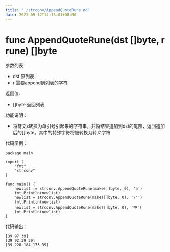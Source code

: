 ```yaml
---
title: "./strconv/AppendQuoteRune.md"
date: 2022-05-12T14:13:01+08:00
---
```

# func AppendQuoteRune(dst []byte, r rune) []byte

参数列表

- dst   原列表
- r     需要append到列表的字符

返回值:

- []byte  返回列表

功能说明：

- 将符文s转换为单引号引起来的字符串，并将结果追加到dst的尾部，返回追加后的[]byte。其中的特殊字符将被转换为转义字符

代码示例：

    package main
    
    import (
        "fmt"
        "strconv"
    )
    
    func main() {
        newlist := strconv.AppendQuoteRune(make([]byte, 0), 'a')
        fmt.Println(newlist)
        newlist = strconv.AppendQuoteRune(make([]byte, 0), '\'')
        fmt.Println(newlist)
        newlist = strconv.AppendQuoteRune(make([]byte, 0), '中')
        fmt.Println(newlist)
    }

代码输出：

    [39 97 39]
    [39 92 39 39]
    [39 228 184 173 39]
